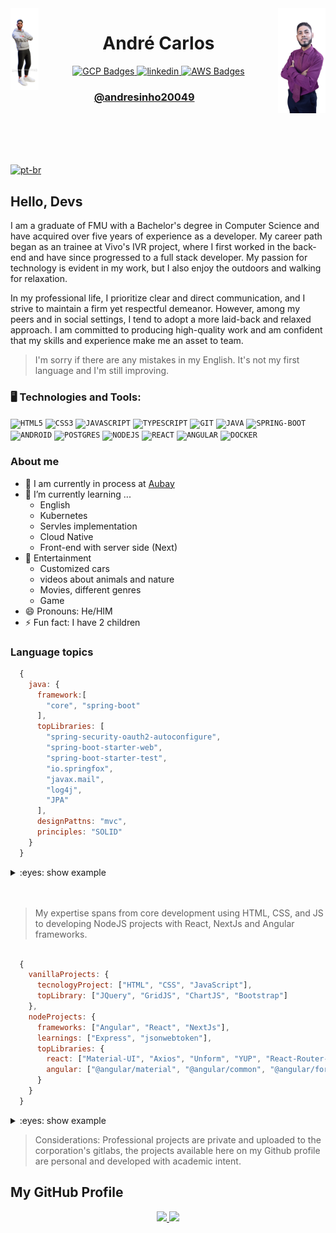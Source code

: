 <img align="left" width="9%" src="https://github.com/andresinho20049/andresinho20049/blob/master/public/avatar/Me-Avatar.png" alt="Avatar-Art" border="0">
<img align="right" width="15%" src="https://github.com/andresinho20049/andresinho20049/blob/master/public/avatar/AirBrush_20230512110551-transformed.png" alt="Ready-Player-Me-Avatar-2" border="0">

 
 <h1 align="center">André Carlos </h1> 
 
<div align="center" dsplay="inline-block">
  <a href="https://www.cloudskillsboost.google/public_profiles/d24adbba-0315-45a7-bea1-9a72a94d8760" target="_blank">
    <img align="center" width="50px" src="https://img.icons8.com/fluency/256/google-cloud.png" alt="GCP Badges" style="vertical-align:top;">
  </a> 
  <a href="https://www.linkedin.com/in/andresinho20049/" target="_blank">
    <img align="center" width="50px" src="https://img.icons8.com/color/256/linkedin.png" alt="linkedin" style="vertical-align:top;">
  </a>
  <a href="https://www.credly.com/users/andre-marques.abbbe29b" target="_blank">
    <img align="center" width="50px" src="https://img.icons8.com/color/256/amazon-web-services.png" alt="AWS Badges" style="vertical-align:top;">
  </a> 
</div> 
<h3 align="center">
 <a href="https://www.andresinho20049.com.br/" target="_blank">
  @andresinho20049
 </a>
</h3>

<br/>
<br/>
<br/>
<br/>

[![pt-br](https://img.shields.io/badge/lang-pt--br-green.svg)](https://github.com/andresinho20049/andresinho20049/blob/master/README.pt-br.md)

## Hello, Devs
I am a graduate of FMU with a Bachelor's degree in Computer Science and have acquired over five years of experience as a developer. My career path began as an trainee at Vivo's IVR project, where I first worked in the back-end and have since progressed to a full stack developer. My passion for technology is evident in my work, but I also enjoy the outdoors and walking for relaxation. 

In my professional life, I prioritize clear and direct communication, and I strive to maintain a firm yet respectful demeanor. However, among my peers and in social settings, I tend to adopt a more laid-back and relaxed approach. I am committed to producing high-quality work and am confident that my skills and experience make me an asset to team. <br/>
> I'm sorry if there are any mistakes in my English. It's not my first language and I'm still improving.

### 🖥️ Technologies and Tools: 
<code><img width="40px" src="https://cdn.jsdelivr.net/gh/devicons/devicon/icons/html5/html5-original-wordmark.svg" title = "HTML5"/></code>
<code><img width="40px" src="https://cdn.jsdelivr.net/gh/devicons/devicon/icons/css3/css3-original-wordmark.svg" title = "CSS3"/></code>
<code><img width="40px" src="https://cdn.jsdelivr.net/gh/devicons/devicon/icons/javascript/javascript-original.svg" title = "JAVASCRIPT"/></code>
<code><img width="40px" src="https://cdn.jsdelivr.net/gh/devicons/devicon/icons/typescript/typescript-original.svg" title = "TYPESCRIPT"/></code>
<code><img width="40px" src="https://cdn.jsdelivr.net/gh/devicons/devicon/icons/git/git-original.svg" title = "GIT"/></code>
<code><img width="40px" src="https://cdn.jsdelivr.net/gh/devicons/devicon/icons/java/java-original.svg" title = "JAVA"/></code>
<code><img width="40px" src="https://cdn.jsdelivr.net/gh/devicons/devicon/icons/spring/spring-original.svg" title = "SPRING-BOOT"/></code>
<code><img width="40px" src="https://cdn.jsdelivr.net/gh/devicons/devicon/icons/android/android-original.svg" title = "ANDROID"/></code>
<code><img width="40px" src="https://cdn.jsdelivr.net/gh/devicons/devicon/icons/postgresql/postgresql-original.svg" title = "POSTGRES"/></code>
<code><img width="40px" src="https://cdn.jsdelivr.net/gh/devicons/devicon/icons/nodejs/nodejs-original.svg" title = "NODEJS"/></code>
<code><img width="40px" src="https://cdn.jsdelivr.net/gh/devicons/devicon/icons/react/react-original.svg" title = "REACT"/></code>
<code><img width="40px" src="https://cdn.jsdelivr.net/gh/devicons/devicon/icons/angularjs/angularjs-original.svg" title = "ANGULAR"/></code>
<code><img width="40px" src="https://cdn.jsdelivr.net/gh/devicons/devicon/icons/docker/docker-original.svg" title = "DOCKER"/></code>

### About me
- 🔭 I am currently in process at <a href="https://www.aubay.pt//" target="_blank">Aubay</a>
- 🌱 I’m currently learning ...
  - English
  - Kubernetes
  - Servles implementation
  - Cloud Native
  - Front-end with server side (Next)
- 💬 Entertainment
  - Customized cars
  - videos about animals and nature
  - Movies, different genres
  - Game 
- 😄 Pronouns: He/HIM
- ⚡ Fun fact: I have 2 children

### Language topics
```js
  {
    java: {
      framework:[
        "core", "spring-boot"
      ],
      topLibraries: [
        "spring-security-oauth2-autoconfigure",
        "spring-boot-starter-web",
        "spring-boot-starter-test",
        "io.springfox",
        "javax.mail",
        "log4j",
        "JPA"
      ],
      designPattns: "mvc",
      principles: "SOLID"
    }
  }
```

<details> 
<summary>
:eyes: show example
</summary>

<content>

  ## [Spring boot com Redis e Postgres usando Docker](https://github.com/andresinho20049/spring-authservice-with-docker/)

  This Spring boot project was developed with the default authentication settings in mind and 
  documentation to serve as a basis for developing other projects.

  ## Visualização
  ![Visualizacao](https://github.com/andresinho20049/spring-authservice-with-docker/blob/master/media/preview-started.gif)
  How to start


</content>

</details>

<br/>
<br/>

> My expertise spans from core development using HTML, CSS, and JS to developing NodeJS projects with React, NextJs and Angular frameworks.

```js

  {
    vanillaProjects: {
      tecnologyProject: ["HTML", "CSS", "JavaScript"],
      topLibrary: ["JQuery", "GridJS", "ChartJS", "Bootstrap"]
    },
    nodeProjects: {
      frameworks: ["Angular", "React", "NextJs"],
      learnings: ["Express", "jsonwebtoken"],
      topLibraries: {
        react: ["Material-UI", "Axios", "Unform", "YUP", "React-Router-Dom"],
        angular: ["@angular/material", "@angular/common", "@angular/forms", "@angular/router"]
      }
    }
  }

```

<details>
<summary>:eyes: show example</summary>

  ## [LB Talks](https://github.com/andresinho20049/LB-Talk-Web)

  LB Talks is a user-friendly website that provides two convenient methods for translating pounds. Users can either utilize the API's Speech-to-text feature to transcribe an audio recording, which is then processed by the VLibras service for translation, or they can opt to enter their desired text directly into the text mode for seamless translation into pounds.

</details>

> Considerations: Professional projects are private and uploaded to the corporation's gitlabs, the projects available here on my Github profile are personal and developed with academic intent.


## My GitHub Profile
<p align="center">
<a href="https://github.com/andresinho20049">
  <img height="200em" src="https://github-readme-stats.vercel.app/api/top-langs/?username=andresinho20049"/>
  <img height="200em" src="https://github-readme-stats.vercel.app/api?username=andresinho20049&show_icons=true&count_private=true&theme=radical&include_all_commits=true"/>
</a>
</p>
